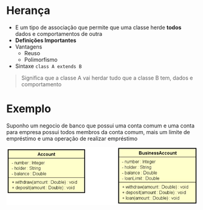 # Herança

- E um tipo de associação que permite que uma classe herde **todos** dados e comportamentos de outra
- **Definições Importantes**
- Vantagens
    - Reuso
    - Polimorfismo
- Sintaxe
`class A extends B`
> Significa que a classe A vai herdar tudo que a classe B tem, dados e comportamento

# Exemplo

Suponho um negocio de banco que possui uma conta comum e uma conta para empresa possui todos membros da conta comum, mais um limite de empréstimo e uma operação de realizar empréstimo

![Exemplo](./heranca/exemploHeranca.jpg)